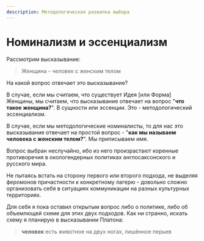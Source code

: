 ```yaml
---
description: Методологическая развилка выбора
---
```


# Номинализм и эссенциализм

Рассмотрим высказывание:&#x20;

> Женщина - человек с женским телом&#x20;

На какой вопрос отвечает это высказывание?

В случае, если мы считаем, что существует Идея \[или Форма] Женщины, мы считаем, что высказывание отвечает на вопрос "**что такое женщина?**". В сущности или эссенции. Это - методологический эссенциализм.&#x20;

В случае, если мы методологические номиналисты, то для нас это высказывание отвечает на простой вопрос - "**как мы называем человека с женским телом?**". Мы приписываем имя.

Вопрос выбран неслучайно, ибо из него произрастают коренные противоречия в окологендерных политиках англосаксонского и русского мира.&#x20;

Не пытаясь встать на сторону первого или второго подхода, не выделяя феромонов причастности к конкретному лагерю - довольно сложно организовать себя в ситуациях коммуникации на разных культурных территориях.&#x20;

Для себя я пока оставил открытым вопрос либо о политике, либо об объемлющей схеме для этих двух подходов. Как ни странно, искать схему я планирую в высказывании Платона:&#x20;

> **человек** есть животное на двух ногах, лишённое перьев&#x20;
